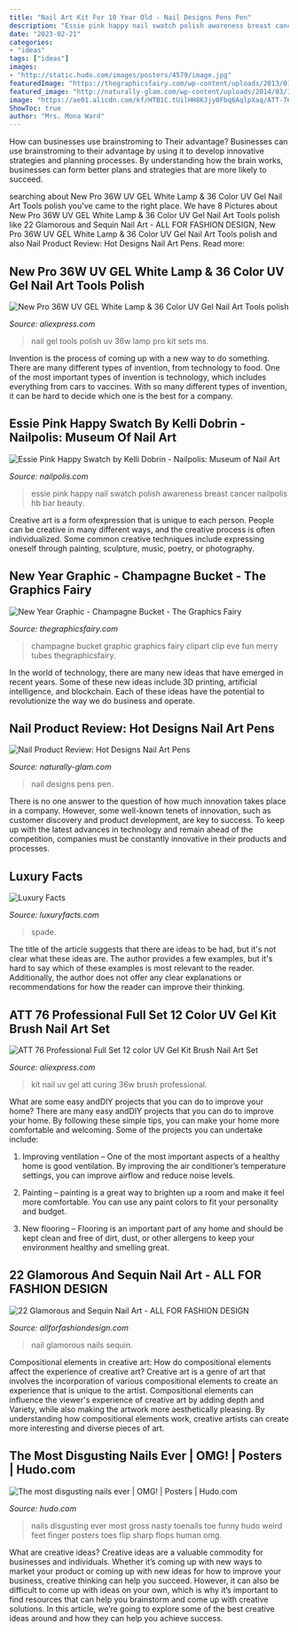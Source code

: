 ```yaml
---
title: "Nail Art Kit For 10 Year Old - Nail Designs Pens Pen"
description: "Essie pink happy nail swatch polish awareness breast cancer nailpolis hb bar beauty"
date: "2023-02-21"
categories:
- "ideas"
tags: ["ideas"]
images:
- "http://static.hudo.com/images/posters/4579/image.jpg"
featuredImage: "https://thegraphicsfairy.com/wp-content/uploads/2013/01/NewYearChampagneGraphicsFairy1.jpg"
featured_image: "http://naturally-glam.com/wp-content/uploads/2014/03/IMG_7801.jpg"
image: "https://ae01.alicdn.com/kf/HTB1C.tUilHH8KJjy0Fbq6AqlpXaq/ATT-76-Professional-Full-Set-12-color-UV-Gel-Kit-Brush-Nail-Art-Set-36W-Curing.jpg"
ShowToc: true
author: "Mrs. Mona Ward"
---
```



How can businesses use brainstroming to Their advantage?
Businesses can use brainstroming to their advantage by using it to develop innovative strategies and planning processes. By understanding how the brain works, businesses can form better plans and strategies that are more likely to succeed.

	

		
searching about New Pro 36W UV GEL White Lamp &amp; 36 Color UV Gel Nail Art Tools polish you've came to the right place. We have 8 Pictures about New Pro 36W UV GEL White Lamp &amp; 36 Color UV Gel Nail Art Tools polish like 22 Glamorous and Sequin Nail Art - ALL FOR FASHION DESIGN, New Pro 36W UV GEL White Lamp &amp; 36 Color UV Gel Nail Art Tools polish and also Nail Product Review: Hot Designs Nail Art Pens. Read more:
		
    
## New Pro 36W UV GEL White Lamp &amp; 36 Color UV Gel Nail Art Tools Polish

<img loading=lazy src="https://ae01.alicdn.com/kf/HTB1vpT6jWmWQ1JjSZPhq6xCJFXaj/New-Pro-36W-UV-GEL-White-Lamp-36-Color-UV-Gel-Nail-Art-Tools-polish-Set.jpg" onerror="this.onerror=null;this.src='https://tse2.mm.bing.net/th?id=OIP.YcIeWuuFSnr7Q3BurprJJAHaGU&amp;pid=15.1';" alt="New Pro 36W UV GEL White Lamp &amp; 36 Color UV Gel Nail Art Tools polish">

_Source: aliexpress.com_

>nail gel tools polish uv 36w lamp pro kit sets ms. 

	

Invention is the process of coming up with a new way to do something. There are many different types of invention, from technology to food. One of the most important types of invention is technology, which includes everything from cars to vaccines. With so many different types of invention, it can be hard to decide which one is the best for a company.

    
## Essie Pink Happy Swatch By Kelli Dobrin - Nailpolis: Museum Of Nail Art

<img loading=lazy src="https://nailpolis.s3.amazonaws.com/uploads/look/photo/processed/1413990646-2-4108/essie.pink.happy.png" onerror="this.onerror=null;this.src='https://tse2.mm.bing.net/th?id=OIP.MZvl3HX2RtFJcngR7sm60wHaHv&amp;pid=15.1';" alt="Essie Pink Happy Swatch by Kelli Dobrin - Nailpolis: Museum of Nail Art">

_Source: nailpolis.com_

>essie pink happy nail swatch polish awareness breast cancer nailpolis hb bar beauty. 

	

Creative art is a form ofexpression that is unique to each person. People can be creative in many different ways, and the creative process is often individualized. Some common creative techniques include expressing oneself through painting, sculpture, music, poetry, or photography.

    
## New Year Graphic - Champagne Bucket - The Graphics Fairy

<img loading=lazy src="https://thegraphicsfairy.com/wp-content/uploads/2013/01/NewYearChampagneGraphicsFairy1.jpg" onerror="this.onerror=null;this.src='https://tse4.mm.bing.net/th?id=OIP.GhP6q0WpAoOzu7M1ZxpqrwHaKA&amp;pid=15.1';" alt="New Year Graphic - Champagne Bucket - The Graphics Fairy">

_Source: thegraphicsfairy.com_

>champagne bucket graphic graphics fairy clipart clip eve fun merry tubes thegraphicsfairy. 

	

In the world of technology, there are many new ideas that have emerged in recent years. Some of these new ideas include 3D printing, artificial intelligence, and blockchain. Each of these ideas have the potential to revolutionize the way we do business and operate.

    
## Nail Product Review: Hot Designs Nail Art Pens

<img loading=lazy src="http://naturally-glam.com/wp-content/uploads/2014/03/IMG_7801.jpg" onerror="this.onerror=null;this.src='https://tse2.mm.bing.net/th?id=OIP.3Icth8kPR8gAJGpo95YmdgHaJ4&amp;pid=15.1';" alt="Nail Product Review: Hot Designs Nail Art Pens">

_Source: naturally-glam.com_

>nail designs pens pen. 

	

There is no one answer to the question of how much innovation takes place in a company. However, some well-known tenets of innovation, such as customer discovery and product development, are key to success. To keep up with the latest advances in technology and remain ahead of the competition, companies must be constantly innovative in their products and processes.

    
## Luxury Facts

<img loading=lazy src="http://www.luxuryfacts.com/app/webroot/img/images/04-kate-spade-fall-winter-2018.jpg" onerror="this.onerror=null;this.src='https://tse3.mm.bing.net/th?id=OIP.DgIRcsn9qsruTMZBjEJnhwHaLH&amp;pid=15.1';" alt="Luxury Facts">

_Source: luxuryfacts.com_

>spade. 

	

The title of the article suggests that there are ideas to be had, but it's not clear what these ideas are. The author provides a few examples, but it's hard to say which of these examples is most relevant to the reader. Additionally, the author does not offer any clear explanations or recommendations for how the reader can improve their thinking.

    
## ATT 76 Professional Full Set 12 Color UV Gel Kit Brush Nail Art Set

<img loading=lazy src="https://ae01.alicdn.com/kf/HTB1C.tUilHH8KJjy0Fbq6AqlpXaq/ATT-76-Professional-Full-Set-12-color-UV-Gel-Kit-Brush-Nail-Art-Set-36W-Curing.jpg" onerror="this.onerror=null;this.src='https://tse3.mm.bing.net/th?id=OIP.BQXFLk5O-Rr0nDjqDKs5lgHaHa&amp;pid=15.1';" alt="ATT 76 Professional Full Set 12 color UV Gel Kit Brush Nail Art Set">

_Source: aliexpress.com_

>kit nail uv gel att curing 36w brush professional. 

	

What are some easy andDIY projects that you can do to improve your home?
There are many easy andDIY projects that you can do to improve your home. By following these simple tips, you can make your home more comfortable and welcoming. Some of the projects you can undertake include:
1. Improving ventilation – One of the most important aspects of a healthy home is good ventilation. By improving the air conditioner’s temperature settings, you can improve airflow and reduce noise levels.

2. Painting – painting is a great way to brighten up a room and make it feel more comfortable. You can use any paint colors to fit your personality and budget.

3. New flooring – Flooring is an important part of any home and should be kept clean and free of dirt, dust, or other allergens to keep your environment healthy and smelling great.

    
## 22 Glamorous And Sequin Nail Art - ALL FOR FASHION DESIGN

<img loading=lazy src="https://allforfashiondesign.com/wp-content/uploads/2013/12/ov-1.jpg" onerror="this.onerror=null;this.src='https://tse4.mm.bing.net/th?id=OIP.5TZNSxH1y-CAHtIHGVmWEAHaJ3&amp;pid=15.1';" alt="22 Glamorous and Sequin Nail Art - ALL FOR FASHION DESIGN">

_Source: allforfashiondesign.com_

>nail glamorous nails sequin. 

	

Compositional elements in creative art: How do compositional elements affect the experience of creative art?
Creative art is a genre of art that involves the incorporation of various compositional elements to create an experience that is unique to the artist. Compositional elements can influence the viewer's experience of creative art by adding depth and Variety, while also making the artwork more aesthetically pleasing. By understanding how compositional elements work, creative artists can create more interesting and diverse pieces of art.

    
## The Most Disgusting Nails Ever | OMG! | Posters | Hudo.com

<img loading=lazy src="http://static.hudo.com/images/posters/4579/image.jpg" onerror="this.onerror=null;this.src='https://tse4.mm.bing.net/th?id=OIP.M1gzusmmPv7gb2-O4HL6cQHaFj&amp;pid=15.1';" alt="The most disgusting nails ever | OMG! | Posters | Hudo.com">

_Source: hudo.com_

>nails disgusting ever most gross nasty toenails toe funny hudo weird feet finger posters toes flip sharp flops human omg. 

	

What are creative ideas?
Creative ideas are a valuable commodity for businesses and individuals. Whether it’s coming up with new ways to market your product or coming up with new ideas for how to improve your business, creative thinking can help you succeed. However, it can also be difficult to come up with ideas on your own, which is why it’s important to find resources that can help you brainstorm and come up with creative solutions. In this article, we’re going to explore some of the best creative ideas around and how they can help you achieve success.

